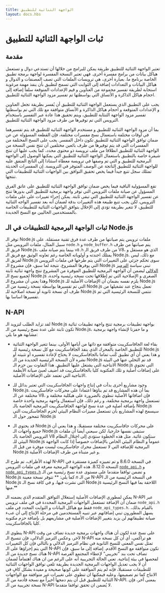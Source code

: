 ```yaml
---
title: الواجهة الثنائية للتطبيق
layout: docs.hbs
---
```


# ثبات الواجهة الثنائية للتطبيق

## مقدمة
تعتبر الواجهة الثنائية للتطبيق طريقة يمكن للبرامج من خلالها أن تستدعي دوال و تستعمل هياكل بيانات من برامج مفسرة أخرى.
فهي تعتبر النسخة المفسرة لواجهة برمجة تطبيق الخاصة برنامج ما. بعبارة أخرى، هي ترويسات الملفات التي تصف المصنفات و الدوال
و هياكل البيانات و التعدادات إضافة إلى الثوابت التي تسمح لتطبيق بأن ينفذ مهمة مرغوبة استجابة لطريقة تفسير مجموعة من العناوين و قيم الإعدادات المتوقعة سلفاُ
إضافة إلى احجام هياكل الذاكرة و الأنساق التي بواسطتها تم تفسير مزود الواجهة الثنائية للتطبيق.

يجب على التطبيق الذي يستعمل الواجهة الثنائية للتطبيق أن يُفسر بطريقة تجعل العناوين و الإعدادات المتوقعة و أحجام هياكل الذاكرة و الأنساق متوافقة مع
تلك التي تم بواسطتها تفسير مزود الواجهة الثنئاية للتطبيق، ويتم تحقيق هذا عادة عبر التفسير باستخدام الترويس التي تم توفيرها من طرف مزود الواجهة الثنائية للتطبيق.

بما أن مزود الواجهة الثنائية للتطبيق و مستخدم الواجهة الثنائية للتطبيق قد يتم تفسيرهما في أوقات مختلفة باستعمال نسخ مفسرات مختلفة، فإن القطعة المسؤولة عن
عن ضمان توافق الواجهة الثنائية للتطبيق تكون داخل المفسر. يجب على النسخ المختلفة من المفسرات التي قد يتم توفيرها من طرف بائعين مختلفين أن تنتج نفس النسخة من
الواجهة الثنائية للتطبيق انطلاقا من ملف ترويسة ذو محتوى محدد، كما يجب عليها ان تنتج شيفرة خاصة بالتطبيق باستعمال الواجهة الثنائية للتطبيق التي يمكنها الوصول إلى الواجهة البرمجية
للتطبيق و التي تم وصفها في ترويسة معطاة استنادا إلى الناتج المتفق عليه للواجهة الثنائية للتطبيق الناتجة عن الوصف المتوفر في الترويسة. إن المفسرات الحديثة تمتلك سجل تتبع جيداُ فيما يخص
تحقيق التوافق بين الواجهات الثنائية للتطبيقات التي تنتجها.

تقع المسؤولية الباقية فيما يخص ضمان توافق الواجهة الثنائية للتطبيق على عاتق الفرق المسؤول عن صيانة ملفات الترويس التي توفر واجهة برمجية للتطبيق التي بدورها تنتج
عن تفسير الواجهة الثنائية للتطبيق التي تبقى ثابتة. يمكن إجراء تغييرات على على ملفات الترويس، لكن يجب تتبع طبيعة هذه التغييرات بدقة لضمان أنه بعد تفسير الواجه الثنائية للتطبيق،
ﻻ تتغير بطريقة تؤدي إلى الإخلال بتوافق الواجهات الثنائية للتطبيقات الخاصة بالمستخدمين الحاليين مع النسخ الجديدة.

## ثبات الواجهة البرمجية للتطبيقات في الـ Node.js
توفر الـ Node.js ملفات ترويس يتم صيانتها من طرف عدة فرق تقنية مستقلة. على سبيل المثال، ملفات الترويس مثل `node.h` و `node_buffer.h` يتم صيانتها من طرف فريق الـ Node.js، بينما يتم صيانة ملف `v8.h` من طرف فريق الـ V8، الذي هو مستقل و يمتلك اجندته و أولوياته الخاصة رغم تعاونه الوثيق مع فريق الـ Node.js. مع ذلك، ليس لفريق الـ Node.js سوى تحكم جزئي على التغييرات التي يتم طرحها في ملفات الترويس التي يوفرها المشروع. نتيجة لما سبق، فإن مشروع الـ Node.js تبنى سياسة [الترميز الدلالي](https://semver.org/) ليضمن أن الواجهة البرمجية للتطبيق الموفرة من المشروع تنتج واجهة ثنائية ثابتة لجميع نسخ الـ Node.js الصغرى و الإصلاحية التي تم إطلاقها تحت نسخة رئيسية واحدة، وهذا يعني أن  مشروع الـ Node.js يلزم نفسه بضمان أن الإضافات الأصلية للـ Node.js التي تم تفسيرها بواسطة نسخة رئيسية من الـ Node.js تعمل بنجاح عند تشغيلها من طرف أي نسخة ثانوية أو نسخة اصلاحية للـ Node.js تنتمي للنسخة الرئيسية التي تم تفسيرها اساسا بها.

## N-API
لقد تزايد الطلب لتزويد الـ Node.js بواجهة تطبيقات برمجية تنتج واجهة تطبيقات ثنائية تكون ثابتة على عدة نسخ رئيسية من الـ Node.js، و ما حفزنا لإنشاء واجهة برمجية مشابهة هو ما يلي:

* بقاء لغة الجافاسكريبت متوافقة مع ذاتها من أيامها الأولى، بينما تتغير الواجهة الثنائية للتطبيق الخاصة بالمحرك الذي ينفذ الجافاسكريبت مع كل نسخة رئيسية للـ Node.js و هذا يعني أن أي تطبيق كُتب تماما بالجافاسكريبت لا يحتاج ﻹعادة تفسيره أو تثبيته أو نشره لأن النسخة الرئيسية الجديدة من الـ Node.js قد تم التخلي عنها في البيئة الانتاجية التي يشتغل عليها التطبيق. هذا التفاوت بين حزم الـ Node.js التي تحتوي على إضافات أصلية و تلك المكتوبة كليا بالجافاسكريبت قد أُضيف لعبئ صيانة الأنظمة الانتاجية التي تعتمد على الإضافات الأصلية.

* وجود مشاريع أخرى بدأت في إنتاج واجهات الجافاسكريبت التي تعتبر بدائل للـ Node.js. بما أن هذه المشاريع قد تم بناؤها اعتمادا على محركات جافاسكريبت مختلفة عن الـ V8، فإن اضافاتها الأصلية تنطوي  بالضرورة على هيكلية مختلفة و تستعمل واجهة برمجية مختلفة، و رغم ذلك، فإن استعمال واجهة برمجية واحدة خاصة بإضافة أصلية في عدة نسخ لواجهة الجافاسكريبت البرمجية الخاصة بالـ Node.js سيسمح لهذه المشاريع بأن تستعمل مميزات النظام البيئي لحزم الجافاسكريبت التي تتمحور حول الـ Node.js
* قد يحتوي الـ Node.js على محركات جافاسكريبت مختلفة مستقبلا، و هذا يعني أن جميع واجهات الـ Node.js ستبقى نفسها خارجيا، لكن سيعني أيضا أن ملفات الترويس الخاصة بالـ V8 ستكون غائبة.
مثل هذه الخطوة ستؤدي إلى اختلال النظام البيئي للـ Node.js عموماً و النظام البيئي الخاص بالإضافات خصوصاً إذا كانت الواجهة البرمجية للإضافة التي لا تستعمل محرك جافاسكريبت ليست موفرة من قبل الـ Node.js و غير متبناة من طرف الإضافات الأصلية.

لهذه الأطراف، تم طرح الـ N-API في النسخة 8.6.0 و تم تمييزه كميزة مستقرة في النسخة 8.12.0. هذه الواجهة البرمجية معرفة في ملفات الترويس [`node_api.h`][] و [`node_api_types.h`][] و تضمن توافقا متقدما على مستوى عدة نسخ رئيسية من الـ Node.js كما يلي:
** تتوفر نسخة معينة *n* من الـ N-API في النسخة الرئيسية من الـ Node.js التي نشرت فيها، و في كافة نسخ الـ Node.js اللاحقة بما فيها النسخ الرئيسية منها.**

يمكن لمطوري الإضافات الأصلية إستغلال التوافق المتقدم الذي يضمنه الـ N-API عبر ضمان أن  الإضافة تستعمل الواجهات البرمجية المحددة في في ملف ترويس `node_api.h` فقط مع هياكل البيانات و الثوابت المحدد في ملف `node_api_types.h`. بالقيام بذلك، يسهل المطورون تبني إضافاتهم عبر تنبيه المستخدمين في مرحلة الإنتاج إلى أن عبء صيانة تطبيقاتهم لن يزيد بتغيير الإضافات الأصلية في مشاريعهم بل بإضافة حزم مكتوبة كليا بالجافاسكريبت.

ينطوي الـ N-API على نسخ عدة لكون أن هناك واجهات برمجية جديدة تضاف من وقت ﻵخر، وعكس الترميز الدلالي، فإن تنسيخ الـ N-API هو تراكمي، أي أن كل نسخة منه تمثل نفس المعنى للنسخ الثانوية في نظام الترميز الدلالي و بالتالي فإن كل التغييرات التي يتم إجراؤها على الـ  N-API تكون متوافقة مع النسخ الأقدم. إضافة إلى ما سبق، فإن هناك نسخ جديدة من الـ N-API تضاف تحت بند "تجريبي" لإعطاء المجتمع الفرصة لفحصها في بيئة إنتاجية. تعني الحالة التجريبية أنه على الرغم من ان هناك اهتماماً لضمان أن ﻻ يجب تعديل الواجهات البرمجية الجديدة بطريقة تلغي توافق الواجهات الثنائية للتطبيقات مستقبلا، فإنه لم يتم الموافقة على كونها صحيحة و مفيدة بشكل كافٍ في الانتاج كما تم تصميمها، وعليه فيمكنها ان تنطوي على تغييرات غير متوافقة مع الواجهات الثنائية للتطبيق قبل أن يتم دمجها أخيراً مع نسخة قادمة من الـ N-API. بمعنى آخر، فإن نسخة تجريبية من الـ N-API لا يُضمن ان تحقق توافقا متقدما.

[`node_api.h`]: https://github.com/nodejs/node/blob/master/src/node_api.h
[`node_api_types.h`]: https://github.com/nodejs/node/blob/master/src/node_api_types.h
